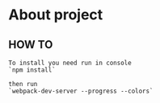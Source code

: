# About project

## HOW TO
    To install you need run in console
    `npm install`

    then run 
    `webpack-dev-server --progress --colors`
